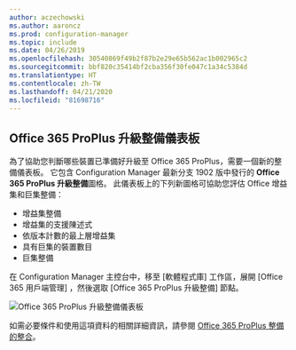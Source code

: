 ```yaml
---
author: aczechowski
ms.author: aaroncz
ms.prod: configuration-manager
ms.topic: include
ms.date: 04/26/2019
ms.openlocfilehash: 30540869f49b2f87b2e29e65b562ac1b002965c2
ms.sourcegitcommit: bbf820c35414bf2cba356f30fe047c1a34c5384d
ms.translationtype: HT
ms.contentlocale: zh-TW
ms.lasthandoff: 04/21/2020
ms.locfileid: "81698716"
---
```

## <a name="office-365-proplus-upgrade-readiness-dashboard"></a><a name="bkmk_o365"></a> Office 365 ProPlus 升級整備儀表板

<!--4021125-->
為了協助您判斷哪些裝置已準備好升級至 Office 365 ProPlus，需要一個新的整備儀表板。 它包含 Configuration Manager 最新分支 1902 版中發行的 **Office 365 ProPlus 升級整備**圖格。 此儀表板上的下列新圖格可協助您評估 Office 增益集和巨集整備：

- 增益集整備
- 增益集的支援陳述式
- 依版本計數的最上層增益集
- 具有巨集的裝置數目
- 巨集整備

在 Configuration Manager 主控台中，移至 [軟體程式庫]  工作區，展開 [Office 365 用戶端管理]  ，然後選取 [Office 365 ProPlus 升級整備]  節點。

![Office 365 ProPlus 升級整備儀表板](../../media/4021125-o365-dashboard.png)

如需必要條件和使用這項資料的相關詳細資訊，請參閱 [Office 365 ProPlus 整備的整合](https://docs.microsoft.com/sccm/sum/deploy-use/office-365-dashboard#bkmk_o365_readiness)。
